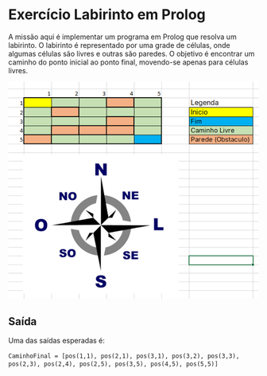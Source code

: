 # Exercício Labirinto em Prolog

A missão aqui é implementar um programa em Prolog que resolva um labirinto. O labirinto é representado por uma grade de células, onde algumas células são livres e outras são paredes. O objetivo é encontrar um caminho do ponto inicial ao ponto final, movendo-se apenas para células livres.

![](/labirinto/labirinto.png)


## Saída

Uma das saídas esperadas é:

```shell
CaminhoFinal = [pos(1,1), pos(2,1), pos(3,1), pos(3,2), pos(3,3), pos(2,3), pos(2,4), pos(2,5), pos(3,5), pos(4,5), pos(5,5)]
```
